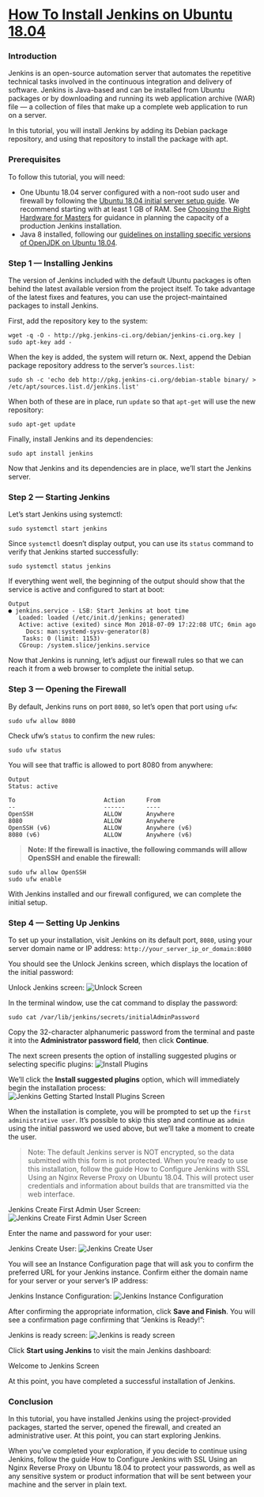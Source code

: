 # [How To Install Jenkins on Ubuntu 18.04](https://www.digitalocean.com/community/tutorials/how-to-install-jenkins-on-ubuntu-18-04)

### Introduction
Jenkins is an open-source automation server that automates the repetitive technical tasks involved in the continuous integration and delivery of software. Jenkins is Java-based and can be installed from Ubuntu packages or by downloading and running its web application archive (WAR) file — a collection of files that make up a complete web application to run on a server.

In this tutorial, you will install Jenkins by adding its Debian package repository, and using that repository to install the package with apt.

### Prerequisites
To follow this tutorial, you will need:

- One Ubuntu 18.04 server configured with a non-root sudo user and firewall by following the [Ubuntu 18.04 initial server setup guide](https://www.digitalocean.com/community/tutorials/initial-server-setup-with-ubuntu-18-04). We recommend starting with at least 1 GB of RAM. See [Choosing the Right Hardware for Masters](https://jenkins.io/doc/book/hardware-recommendations/) for guidance in planning the capacity of a production Jenkins installation.
- Java 8 installed, following our [guidelines on installing specific versions of OpenJDK on Ubuntu 18.04](https://www.digitalocean.com/community/tutorials/how-to-install-java-with-apt-on-ubuntu-18-04#installing-specific-versions-of-openjdk).

### Step 1 — Installing Jenkins
The version of Jenkins included with the default Ubuntu packages is often behind the latest available version from the project itself. To take advantage of the latest fixes and features, you can use the project-maintained packages to install Jenkins.

First, add the repository key to the system:

```
wget -q -O - http://pkg.jenkins-ci.org/debian/jenkins-ci.org.key | sudo apt-key add -
```
When the key is added, the system will return `OK`. Next, append the Debian package repository address to the server’s `sources.list`:

```
sudo sh -c 'echo deb http://pkg.jenkins-ci.org/debian-stable binary/ > /etc/apt/sources.list.d/jenkins.list'
```

When both of these are in place, run `update` so that `apt-get` will use the new repository:

```
sudo apt-get update
```

Finally, install Jenkins and its dependencies:

```
sudo apt install jenkins
```

Now that Jenkins and its dependencies are in place, we’ll start the Jenkins server.

### Step 2 — Starting Jenkins
Let’s start Jenkins using systemctl:

```
sudo systemctl start jenkins
```

Since `systemctl` doesn’t display output, you can use its `status` command to verify that Jenkins started successfully:

```
sudo systemctl status jenkins
```

If everything went well, the beginning of the output should show that the service is active and configured to start at boot:

```
Output
● jenkins.service - LSB: Start Jenkins at boot time
   Loaded: loaded (/etc/init.d/jenkins; generated)
   Active: active (exited) since Mon 2018-07-09 17:22:08 UTC; 6min ago
     Docs: man:systemd-sysv-generator(8)
    Tasks: 0 (limit: 1153)
   CGroup: /system.slice/jenkins.service
```

Now that Jenkins is running, let’s adjust our firewall rules so that we can reach it from a web browser to complete the initial setup.

### Step 3 — Opening the Firewall
By default, Jenkins runs on port `8080`, so let’s open that port using `ufw`:

```
sudo ufw allow 8080
```

Check ufw’s `status` to confirm the new rules:

```
sudo ufw status
```

You will see that traffic is allowed to port 8080 from anywhere:

```
Output
Status: active

To                         Action      From
--                         ------      ----
OpenSSH                    ALLOW       Anywhere
8080                       ALLOW       Anywhere
OpenSSH (v6)               ALLOW       Anywhere (v6)
8080 (v6)                  ALLOW       Anywhere (v6)
```

> **Note: If the firewall is inactive, the following commands will allow OpenSSH and enable the firewall:**

```
sudo ufw allow OpenSSH
sudo ufw enable
```

With Jenkins installed and our firewall configured, we can complete the initial setup.

### Step 4 — Setting Up Jenkins
To set up your installation, visit Jenkins on its default port, `8080`, using your server domain name or IP address: `http://your_server_ip_or_domain:8080`

You should see the Unlock Jenkins screen, which displays the location of the initial password:

Unlock Jenkins screen:
![Unlock Screen](https://assets.digitalocean.com/articles/jenkins-install-ubuntu-1604/unlock-jenkins.png)

In the terminal window, use the cat command to display the password:

```
sudo cat /var/lib/jenkins/secrets/initialAdminPassword
```

Copy the 32-character alphanumeric password from the terminal and paste it into the **Administrator password field**, then click **Continue**.

The next screen presents the option of installing suggested plugins or selecting specific plugins:
![Install Plugins](https://assets.digitalocean.com/articles/jenkins-install-ubuntu-1804/customize_jenkins_screen_two.png)

We’ll click the **Install suggested plugins** option, which will immediately begin the installation process:
![Jenkins Getting Started Install Plugins Screen](https://assets.digitalocean.com/articles/jenkins-install-ubuntu-1804/jenkins_plugin_install_two.png)


When the installation is complete, you will be prompted to set up the `first administrative user`. It’s possible to skip this step and continue as `admin` using the initial password we used above, but we’ll take a moment to create the user.

> Note: The default Jenkins server is NOT encrypted, so the data submitted with this form is not protected. When you’re ready to use this installation, follow the guide How to Configure Jenkins with SSL Using an Nginx Reverse Proxy on Ubuntu 18.04. This will protect user credentials and information about builds that are transmitted via the web interface.

Jenkins Create First Admin User Screen:
![Jenkins Create First Admin User Screen](https://assets.digitalocean.com/articles/jenkins-install-ubuntu-1804/jenkins_create_user.png)

Enter the name and password for your user:

Jenkins Create User:
![Jenkins Create User](https://assets.digitalocean.com/articles/jenkins-install-ubuntu-1804/jenkins_user_info.png)


You will see an Instance Configuration page that will ask you to confirm the preferred URL for your Jenkins instance. Confirm either the domain name for your server or your server’s IP address:

Jenkins Instance Configuration:
![Jenkins Instance Configuration](https://assets.digitalocean.com/articles/jenkins-install-ubuntu-1804/instance_confirmation.png)

After confirming the appropriate information, click **Save and Finish**. You will see a confirmation page confirming that “Jenkins is Ready!”:

Jenkins is ready screen:
![Jenkins is ready screen](https://assets.digitalocean.com/articles/jenkins-install-ubuntu-1804/jenkins_ready_page_two.png)

Click **Start using Jenkins** to visit the main Jenkins dashboard:

Welcome to Jenkins Screen

At this point, you have completed a successful installation of Jenkins.

### Conclusion
In this tutorial, you have installed Jenkins using the project-provided packages, started the server, opened the firewall, and created an administrative user. At this point, you can start exploring Jenkins.

When you’ve completed your exploration, if you decide to continue using Jenkins, follow the guide How to Configure Jenkins with SSL Using an Nginx Reverse Proxy on Ubuntu 18.04 to protect your passwords, as well as any sensitive system or product information that will be sent between your machine and the server in plain text.
